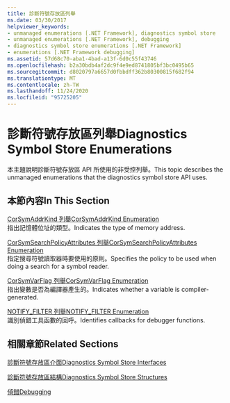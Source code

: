 ```yaml
---
title: 診斷符號存放區列舉
ms.date: 03/30/2017
helpviewer_keywords:
- unmanaged enumerations [.NET Framework], diagnostics symbol store
- unmanaged enumerations [.NET Framework], debugging
- diagnostics symbol store enumerations [.NET Framework]
- enumerations [.NET Framework debugging]
ms.assetid: 57d68c70-aba1-4bad-a13f-6d0c55f43746
ms.openlocfilehash: b2a30bdb4af2dc9f4e9ed8741805bf3bc0495b65
ms.sourcegitcommit: d8020797a6657d0fbbdff362b80300815f682f94
ms.translationtype: MT
ms.contentlocale: zh-TW
ms.lasthandoff: 11/24/2020
ms.locfileid: "95725205"
---
```

# <a name="diagnostics-symbol-store-enumerations"></a><span data-ttu-id="c2bae-102">診斷符號存放區列舉</span><span class="sxs-lookup"><span data-stu-id="c2bae-102">Diagnostics Symbol Store Enumerations</span></span>

<span data-ttu-id="c2bae-103">本主題說明診斷符號存放區 API 所使用的非受控列舉。</span><span class="sxs-lookup"><span data-stu-id="c2bae-103">This topic describes the unmanaged enumerations that the diagnostics symbol store API uses.</span></span>  
  
## <a name="in-this-section"></a><span data-ttu-id="c2bae-104">本節內容</span><span class="sxs-lookup"><span data-stu-id="c2bae-104">In This Section</span></span>  

 [<span data-ttu-id="c2bae-105">CorSymAddrKind 列舉</span><span class="sxs-lookup"><span data-stu-id="c2bae-105">CorSymAddrKind Enumeration</span></span>](corsymaddrkind-enumeration.md)  
 <span data-ttu-id="c2bae-106">指出記憶體位址的類型。</span><span class="sxs-lookup"><span data-stu-id="c2bae-106">Indicates the type of memory address.</span></span>  
  
 [<span data-ttu-id="c2bae-107">CorSymSearchPolicyAttributes 列舉</span><span class="sxs-lookup"><span data-stu-id="c2bae-107">CorSymSearchPolicyAttributes Enumeration</span></span>](corsymsearchpolicyattributes-enumeration.md)  
 <span data-ttu-id="c2bae-108">指定搜尋符號讀取器時要使用的原則。</span><span class="sxs-lookup"><span data-stu-id="c2bae-108">Specifies the policy to be used when doing a search for a symbol reader.</span></span>  
  
 [<span data-ttu-id="c2bae-109">CorSymVarFlag 列舉</span><span class="sxs-lookup"><span data-stu-id="c2bae-109">CorSymVarFlag Enumeration</span></span>](corsymvarflag-enumeration.md)  
 <span data-ttu-id="c2bae-110">指出變數是否為編譯器產生的。</span><span class="sxs-lookup"><span data-stu-id="c2bae-110">Indicates whether a variable is compiler-generated.</span></span>  
  
 [<span data-ttu-id="c2bae-111">NOTIFY_FILTER 列舉</span><span class="sxs-lookup"><span data-stu-id="c2bae-111">NOTIFY_FILTER Enumeration</span></span>](notify-filter-enumeration.md)  
 <span data-ttu-id="c2bae-112">識別偵錯工具函數的回呼。</span><span class="sxs-lookup"><span data-stu-id="c2bae-112">Identifies callbacks for debugger functions.</span></span>  
  
## <a name="related-sections"></a><span data-ttu-id="c2bae-113">相關章節</span><span class="sxs-lookup"><span data-stu-id="c2bae-113">Related Sections</span></span>  

 [<span data-ttu-id="c2bae-114">診斷符號存放區介面</span><span class="sxs-lookup"><span data-stu-id="c2bae-114">Diagnostics Symbol Store Interfaces</span></span>](diagnostics-symbol-store-interfaces.md)  
  
 [<span data-ttu-id="c2bae-115">診斷符號存放區結構</span><span class="sxs-lookup"><span data-stu-id="c2bae-115">Diagnostics Symbol Store Structures</span></span>](diagnostics-symbol-store-structures.md)  
  
 [<span data-ttu-id="c2bae-116">偵錯</span><span class="sxs-lookup"><span data-stu-id="c2bae-116">Debugging</span></span>](../debugging/index.md)
